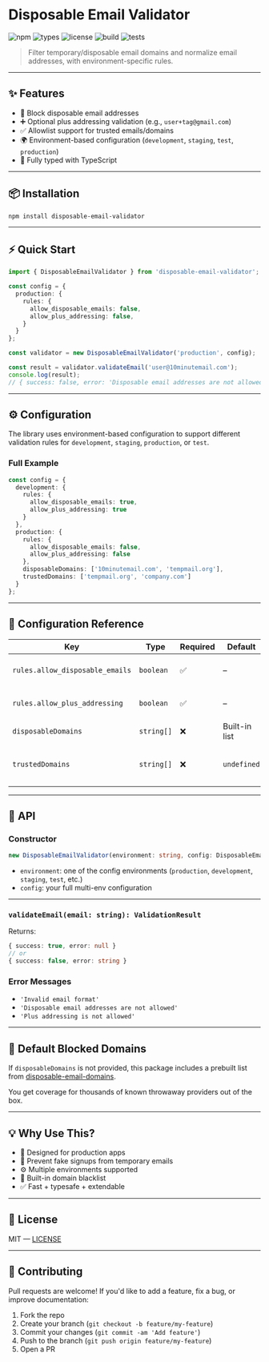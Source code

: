 # Disposable Email Validator

![npm](https://img.shields.io/npm/v/disposable-email-validator)
![types](https://img.shields.io/npm/types/disposable-email-validator)
![license](https://img.shields.io/npm/l/disposable-email-validator)
![build](https://img.shields.io/github/actions/workflow/status/oluwatunmiisheii/disposable-email-validator/ci.yml?label=build)
![tests](https://img.shields.io/badge/tests-vitest-green)

> Filter temporary/disposable email domains and normalize email addresses, with environment-specific rules.

---

## ✨ Features

- 🚫 Block disposable email addresses
- ➕ Optional plus addressing validation (e.g., `user+tag@gmail.com`)
- ✅ Allowlist support for trusted emails/domains
- 🌍 Environment-based configuration (`development`, `staging`, `test`, `production`)
- 📝 Fully typed with TypeScript

---

## 📦 Installation

```bash
npm install disposable-email-validator
```

---

## ⚡ Quick Start

```ts
import { DisposableEmailValidator } from 'disposable-email-validator';

const config = {
  production: {
    rules: {
      allow_disposable_emails: false,
      allow_plus_addressing: false,
    }
  }
};

const validator = new DisposableEmailValidator('production', config);

const result = validator.validateEmail('user@10minutemail.com');
console.log(result);
// { success: false, error: 'Disposable email addresses are not allowed' }
```

---

## ⚙️ Configuration

The library uses environment-based configuration to support different validation rules for `development`, `staging`, `production`, or `test`.

### Full Example

```ts
const config = {
  development: {
    rules: {
      allow_disposable_emails: true,
      allow_plus_addressing: true
    }
  },
  production: {
    rules: {
      allow_disposable_emails: false,
      allow_plus_addressing: false
    },
    disposableDomains: ['10minutemail.com', 'tempmail.org'],
    trustedDomains: ['tempmail.org', 'company.com']
  }
};
```

---

## 🔧 Configuration Reference

| Key                | Type        | Required | Default           | Description |
|--------------------|-------------|----------|-------------------|-------------|
| `rules.allow_disposable_emails` | `boolean` | ✅ | – | Blocks disposable domains |
| `rules.allow_plus_addressing`       | `boolean` | ✅ | – | Blocks plus-addressed emails |
| `disposableDomains`         | `string[]` | ❌ | Built-in list      | Domains to block |
| `trustedDomains`         | `string[]` | ❌ | `undefined`        | Emails/domains to allow regardless of rules |


---

## 🧪 API

### Constructor

```ts
new DisposableEmailValidator(environment: string, config: DisposableEmailValidatorConfig)
```

- `environment`: one of the config environments (`production`, `development`, `staging`, `test`, etc.)
- `config`: your full multi-env configuration

---

### `validateEmail(email: string): ValidationResult`

Returns:

```ts
{ success: true, error: null }
// or
{ success: false, error: string }
```

### Error Messages

- `'Invalid email format'`
- `'Disposable email addresses are not allowed'`
- `'Plus addressing is not allowed'`

---

## 🧠 Default Blocked Domains

If `disposableDomains` is not provided, this package includes a prebuilt list from [disposable-email-domains](https://github.com/disposable-email-domains/disposable-email-domains).

You get coverage for thousands of known throwaway providers out of the box.

---

## 💡 Why Use This?

- 💼 Designed for production apps
- 🔐 Prevent fake signups from temporary emails
- ⚙️ Multiple environments supported
- 🧪 Built-in domain blacklist
- ✅ Fast + typesafe + extendable

---


## 📜 License

MIT — [LICENSE](./LICENSE)

---

## 🤝 Contributing

Pull requests are welcome! If you'd like to add a feature, fix a bug, or improve documentation:

1. Fork the repo
2. Create your branch (`git checkout -b feature/my-feature`)
3. Commit your changes (`git commit -am 'Add feature'`)
4. Push to the branch (`git push origin feature/my-feature`)
5. Open a PR